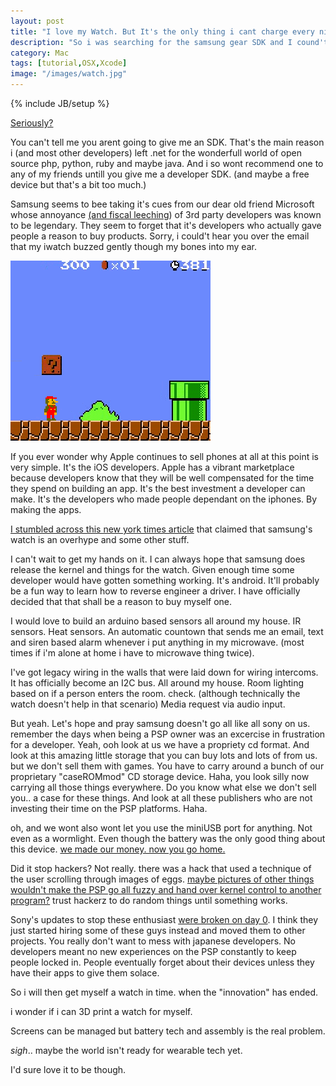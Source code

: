 ```yaml
---
layout: post
title: "I love my Watch. But It's the only thing i cant charge every night."
description: "So i was searching for the samsung gear SDK and I cound't find it."
category: Mac 
tags: [tutorial,OSX,Xcode]
image: "/images/watch.jpg"
---
```

{% include JB/setup %}

[Seriously?](http://developer.samsung.com/forum/board/thread/view.do?boardName=General&messageId=243848)

You can't tell me you arent going to give me an SDK. That's the main reason i (and most other developers) left .net for the wonderfull world of open source php, python, ruby and maybe java. And i so wont recommend one to any of my friends untill you give me a developer SDK. (and maybe a free device but that's a bit too much.)

Samsung seems to bee taking it's cues from our dear old friend Microsoft whose annoyance [(and fiscal leeching](http://msdn.microsoft.com/en-us/subscriptions/buy.aspx)) of 3rd party developers was known to be legendary. They seem to forget that it's developers who actually gave people a reason to buy products. Sorry, i could't hear you over the email that my iwatch buzzed gently though my bones into my ear.

![mario](/images/mario.gif "samsung trying to reach for the stars.")

If you ever wonder why Apple continues to sell phones at all at this point is very simple. It's the iOS developers. Apple has a vibrant marketplace because developers know that they will be well compensated for the time they spend on building an app. It's the best investment a developer can make. It's the developers who made people dependant on the iphones. By making the apps.

[I stumbled across this new york times article](http://www.nytimes.com/2013/10/03/technology/personaltech/samsung-watch-sinks-under-weight-of-its-features.html?pagewanted=1&_r=1&ref=technology&) that claimed that samsung's watch is an overhype and some other stuff. 

I can't wait to get my hands on it. I can always hope that samsung does release the kernel and things for the watch. Given enough time some developer would have gotten something working. It's android. It'll probably be a fun way to learn how to reverse engineer a driver. I have officially decided that that shall be a reason to buy myself one. 

I would love to build an arduino based sensors all around my house. IR sensors. Heat sensors. An automatic countown that sends me an email, text and siren based alarm whenever i put anything in my microwave. (most times if i'm alone at home i have to microwave thing twice). 

I've got legacy wiring in the walls that were laid down for wiring intercoms. It has officially become an I2C bus. All around my house. Room lighting based on if a person enters the room. check. (although technically the watch doesn't help in that scenario) Media request via audio input. 

But yeah. Let's hope and pray samsung doesn't go all like all sony on us. remember the days when being a PSP owner was an excercise in frustration for a developer. Yeah, ooh look at us we have a propriety cd format. And look at this amazing little storage that you can buy lots and lots of from us. but we don't sell them with games. You have to carry around a bunch of our proprietary "caseROMmod" CD storage device. Haha, you look silly now carrying all those things everywhere. Do you know what else we don't sell you.. a case for these things. And look at all these publishers who are not investing their time on the PSP platforms. Haha.

oh, and we wont also wont let you use the miniUSB port for anything. Not even as a wormlight. Even though the battery was the only good thing about this device. [we made our money. now you go home.](http://www.zdnet.com/blog/btl/sony-psp-sales-tip-over-70-million-units-globally/50145)

Did it stop hackers? Not really. there was a hack that used a technique of the user scrolling through images of eggs. [maybe pictures of other things wouldn't make the PSP go all fuzzy and hand over kernel control to another program?](http://pspslimhacks.com/chickhen-mod-load-chickhen-smoother/) trust hackerz to do random things until something works.

Sony's updates to stop these enthusiast [were broken on day 0](http://www.slipperybrick.com/2007/01/psp-firmware-upgraded-cracked-on-same-day/). I think they just started hiring some of these guys instead and moved them to other projects. You really don't want to mess with japanese developers. No developers meant no new experiences on the PSP constantly to keep people locked in. People eventually forget about their devices unless they have their apps to give them solace.

So i will then get myself a watch in time. when the "innovation" has ended.

i wonder if i can 3D print a watch for myself. 

Screens can be managed but battery tech and assembly is the real problem.

*sigh*.. maybe the world isn't ready for wearable tech yet.

I'd sure love it to be though.